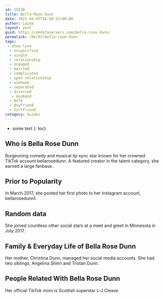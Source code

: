 ```yaml
---
id: 15526
title: Bella Rose Dunn
date: 2021-04-07T16:50:51+00:00
author: Laima
layout: post
guid: https://ukdataservers.com/bella-rose-dunn/
permalink: /04/07/bella-rose-dunn
tags:
 - show love
  - unspecified
  - single
  - relationship
  - engaged
  - married
  - complicated
  - open relationship
  - widowed
  - separated
  - divorced
   - Husband
  - Wife
  - Boyfriend
  - Girlfriend
category: Guides
---
```


* some text
{: toc}


## Who is Bella Rose Dunn
                  
                  
                  
Burgeoning comedy and musical lip sync star known for her crowned TikTok account bellarosedunn. A featured creator in the talent category, she earned a large fanbase. 
                  
              
            
              
            
                
                
                
## Prior to Popularity
                  
                  
                  
In March 2017, she posted her first photo to her Instagram account, bellarosedunn1. 
                  
              
            
              
            
                
                
                
## Random data
                  
                  
                  
She joined countless other social stars at a meet and greet in Minnesota in July 2017. 
                  
              
            
              
            
                
                
                
## Family & Everyday Life of Bella Rose Dunn
                  
                  
                  
Her mother, Christina Dunn, managed her social media accounts. She had two siblings, Angelina Shinn and Tristan Dunn. 
                  
              
            
              
            
                
                
                
## People Related With Bella Rose Dunn
                  
                  
                  
Her official TikTok mom is Scottish superstar L-J Cleave. 
                  
              
            
              
            
                
              
            
              
              
            
            
              
            
          
          
          